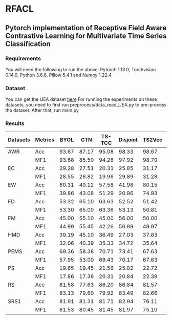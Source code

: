 # RFACL

## Pytorch implementation of Receptive Field Aware Contrastive Learning for Multivariate Time Series Classification

### Requirements
You will need the following to run the above:
Pytorch 1.13.0, Torchvision 0.14.0, Python 3.6.8, Pillow 5.4.1 and Numpy 1.22.4

### Dataset
You can get the UEA dataset [here](http://timeseriesclassification.com/dataset.php "访问数据集")
For running the experiments on these datasets, you need to first run preprocess/data_read_UEA.py to pre-process the dataset. After that, run main.py

### Results
| Datasets | Metrics | BYOL | GTN | TS-TCC | Disjoint | TS2Vec | MF-Net | TodyNet | Time-MIL | FCSTGNN | TS-GAC | Ours |
|----------|---------|------|-----|--------|----------|--------|--------|---------|----------|---------|--------|------|
| AWR      | Acc     | 93.67| 87.17| 95.08  | 98.33    | 98.67  | 93.02  | 94.76   | 91.25    | 93.00   | 98.43  | 99.03 |
|          | MF1     | 93.68| 85.50| 94.28  | 97.92    | 98.70  | 92.66  | 94.40   | 90.95    | 93.01   | 98.33  | 98.96 |
| EC       | Acc     | 29.28| 27.51| 20.31  | 25.85    | 31.17  | 25.34  | 29.46   | 28.39    | 33.46   | 33.57  | 36.04 |
|          | MF1     | 28.55| 26.82| 19.96  | 29.89    | 31.28  | 17.29  | 28.74   | 19.36    | 27.54   | 30.80  | 34.85 |
| EW       | Acc     | 60.31| 49.12| 57.58  | 41.98    | 80.15  | 45.83  | 42.92   | 35.32    | 59.54   | 65.25  | 71.62 |
|          | MF1     | 39.86| 43.08| 51.29  | 20.96    | 74.93  | 37.43  | 42.39   | 27.18    | 44.97   | 63.02  | 52.85 |
| FD       | Acc     | 53.32| 65.10| 63.63  | 52.52    | 51.42  | 64.25  | 64.21   | 50.03    | 66.06   | 65.08  | 66.56 |
|          | MF1     | 53.30| 65.00| 63.36  | 53.13    | 50.81  | 63.79  | 64.19   | 33.57    | 66.00   | 65.02  | 66.10 |
| FM       | Acc     | 45.00| 55.10| 45.00  | 56.00    | 50.00  | 52.33  | 52.49   | 54.52    | 53.00   | 50.00  | 60.71 |
|          | MF1     | 44.99| 55.45| 42.26  | 50.99    | 49.97  | 48.45  | 52.27   | 52.33    | 52.76   | 45.61  | 58.91 |
| HMD      | Acc     | 39.19| 45.10| 36.49  | 27.03    | 37.83  | 32.79  | 36.67   | 29.89    | 35.14   | 25.31  | 49.68 |
|          | MF1     | 32.06| 40.39| 35.33  | 34.72    | 35.64  | 30.46  | 32.84   | 27.02    | 34.92   | 34.90  | 41.57 |
| PEMS     | Acc     | 69.36| 58.38| 70.71  | 73.41    | 67.63  | 81.70  | 72.24   | 39.84    | 77.45   | 81.14  | 82.01 |
|          | MF1     | 57.95| 53.00| 69.43  | 70.17    | 67.63  | 80.42  | 71.33   | 33.72    | 76.51   | 81.08  | 81.52 |
| PS       | Acc     | 19.65| 19.45| 21.56  | 25.02    | 22.72  | 19.93  | 26.79   | 22.36    | 16.61   | 21.71  | 27.49 |
|          | MF1     | 17.86| 17.36| 20.31  | 20.84    | 22.39  | 18.25  | 25.34   | 21.65    | 15.92   | 21.29  | 26.97 |
| RS       | Acc     | 81.58| 77.63| 86.20  | 86.84    | 81.57  | 77.63  | 80.49   | 82.25    | 82.87   | 76.73  | 87.75 |
|          | MF1     | 83.13| 79.60| 79.92  | 83.49    | 82.66  | 78.41  | 81.56   | 82.66    | 83.63   | 74.70  | 84.93 |
| SRS1     | Acc     | 81.91| 81.31| 81.71  | 82.94    | 76.11  | 76.54  | 83.83   | 75.18    | 82.01   | 80.53  | 84.77 |
|          | MF1     | 81.53| 80.45| 81.45  | 81.97    | 75.10  | 75.38  | 83.80   | 74.06    | 81.44   | 80.54  | 84.19 |
